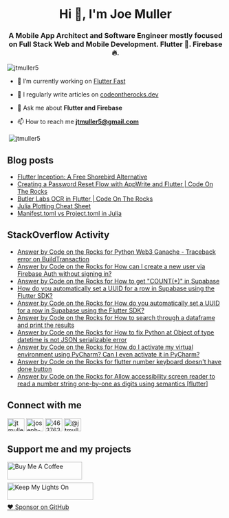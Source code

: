<h1 align="center">Hi 👋, I'm Joe Muller</h1>
<h3 align="center">A Mobile App Architect and Software Engineer mostly focused on Full Stack Web and Mobile Development. Flutter 💙. Firebase 🔥.</h3>

<p align="left"> <img src="https://komarev.com/ghpvc/?username=jtmuller5&label=Profile%20views&color=0e75b6&style=flat" alt="jtmuller5" /> </p>

- 🔭 I’m currently working on [Flutter Fast](https://codeotr.github.io/flutter-fast-guide/)

- 📝 I regularly write articles on [codeontherocks.dev](https://codeontherocks.dev/)

- 💬 Ask me about **Flutter and Firebase**

- 📫 How to reach me **jtmuller5@gmail.com**
<p>&nbsp;<img align="center" src="https://github-readme-stats.vercel.app/api?username=jtmuller5&show_icons=true&locale=en" alt="jtmuller5" /></p>


## Blog posts
<!-- MEDIUM-STORY-LIST:START -->
- [Flutter Inception: A Free Shorebird Alternative](https://jtmuller5.medium.com/flutter-inception-18e2e8217fb?source=rss-832e1120db1f------2)
- [Creating a Password Reset Flow with AppWrite and Flutter | Code On The Rocks](https://jtmuller5.medium.com/creating-a-password-reset-flow-with-appwrite-and-flutter-code-on-the-rocks-9db556be3cb7?source=rss-832e1120db1f------2)
- [Butler Labs OCR in Flutter | Code On The Rocks](https://jtmuller5.medium.com/butler-labs-ocr-in-flutter-code-on-the-rocks-423518f2713a?source=rss-832e1120db1f------2)
- [Julia Plotting Cheat Sheet](https://jtmuller5.medium.com/julia-plotting-cheat-sheet-fc67086f8c17?source=rss-832e1120db1f------2)
- [Manifest.toml vs Project.toml in Julia](https://jtmuller5.medium.com/manifest-toml-vs-project-toml-in-julia-21ecbad6f92f?source=rss-832e1120db1f------2)
<!-- MEDIUM-STORY-LIST:END -->

## StackOverflow Activity
<!-- STACKOVERFLOW:START -->
- [Answer by Code on the Rocks for Python Web3 Ganache - Traceback error on BuildTransaction](https://stackoverflow.com/questions/70074514/python-web3-ganache-traceback-error-on-buildtransaction/77498168#77498168)
- [Answer by Code on the Rocks for How can I create a new user via Firebase Auth without signing in?](https://stackoverflow.com/questions/52433899/how-can-i-create-a-new-user-via-firebase-auth-without-signing-in/77419918#77419918)
- [Answer by Code on the Rocks for How to get &quot;COUNT&lpar;*&rpar;&quot; in Supabase](https://stackoverflow.com/questions/65612167/how-to-get-count-in-supabase/77356135#77356135)
- [How do you automatically set a UUID for a row in Supabase using the Flutter SDK?](https://stackoverflow.com/questions/77331389/how-do-you-automatically-set-a-uuid-for-a-row-in-supabase-using-the-flutter-sdk)
- [Answer by Code on the Rocks for How do you automatically set a UUID for a row in Supabase using the Flutter SDK?](https://stackoverflow.com/questions/77331389/how-do-you-automatically-set-a-uuid-for-a-row-in-supabase-using-the-flutter-sdk/77331390#77331390)
- [Answer by Code on the Rocks for How to search through a dataframe and print the results](https://stackoverflow.com/questions/77298516/how-to-search-through-a-dataframe-and-print-the-results/77298678#77298678)
- [Answer by Code on the Rocks for How to fix Python at Object of type datetime is not JSON serializable error](https://stackoverflow.com/questions/61074324/how-to-fix-python-at-object-of-type-datetime-is-not-json-serializable-error/77276848#77276848)
- [Answer by Code on the Rocks for How do I activate my virtual environment using PyCharm? Can I even activate it in PyCharm?](https://stackoverflow.com/questions/69697863/how-do-i-activate-my-virtual-environment-using-pycharm-can-i-even-activate-it-i/77237787#77237787)
- [Answer by Code on the Rocks for flutter number keyboard doesn&#39;t have done button](https://stackoverflow.com/questions/52244180/flutter-number-keyboard-doesnt-have-done-button/77230947#77230947)
- [Answer by Code on the Rocks for Allow accessibility screen reader to read a number string one-by-one as digits using semantics [flutter]](https://stackoverflow.com/questions/67501981/allow-accessibility-screen-reader-to-read-a-number-string-one-by-one-as-digits-u/77182267#77182267)
<!-- STACKOVERFLOW:END -->

## Connect with me
<p align="left">
<a href="https://twitter.com/CodeOnTheRocks_" target="_blank"><img align="center" src="https://raw.githubusercontent.com/rahuldkjain/github-profile-readme-generator/master/src/images/icons/Social/twitter.svg" alt="jtmuller5" height="30" width="40" /></a>
<a href="https://linkedin.com/in/joseph-muller-iii-59671a10a" target="_blank"><img align="center" src="https://raw.githubusercontent.com/rahuldkjain/github-profile-readme-generator/master/src/images/icons/Social/linked-in-alt.svg" alt="joseph-muller-iii-59671a10a" height="30" width="40" /></a>
<a href="https://stackoverflow.com/users/12806961" target="_blank"><img align="center" src="https://raw.githubusercontent.com/rahuldkjain/github-profile-readme-generator/master/src/images/icons/Social/stack-overflow.svg" alt="4637638" height="30" width="40" /></a>
<a href="https://medium.com/@jtmuller5" target="_blank"><img align="center" src="https://raw.githubusercontent.com/rahuldkjain/github-profile-readme-generator/master/src/images/icons/Social/medium.svg" alt="@jtmuller5" height="30" width="40" /></a>
</p>

## Support me and my projects

<a href="https://buymeacoffee.com/mullr" target="_blank"><img align="left" src="https://cdn.buymeacoffee.com/buttons/default-orange.png" alt="Buy Me A Coffee" height="41" width="174"></a>
<br>
<br>

<a href="https://keepmylightson.xyz/support/joemuller" target="_blank"><img align="left" src="https://cdn.jsdelivr.net/gh/jtmuller5/strike/socials/Keep My Lights On BWY.png" alt="Keep My Lights On" height="40" width="200"></a>
<br>
<br>

[:heart: Sponsor on GitHub](https://github.com/sponsors/jtmuller5) 
